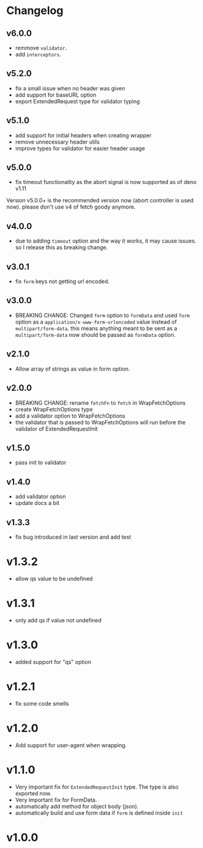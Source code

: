 
# Changelog

## v6.0.0

- remmove `validator`.
- add `interceptors`.

## v5.2.0

- fix a small issue when no header was given
- add support for baseURL option
- export ExtendedRequest type for validator typing

## v5.1.0

- add support for initial headers when creating wrapper
- remove unnecessary header utils
- improve types for validator for easier header usage

## v5.0.0

- fix timeout functionality as the abort signal is now supported as of deno v1.11


Version v5.0.0+ is the recommended version now (abort controller is used now). please don't use v4 of fetch goody anymore.


## v4.0.0

- due to adding `timeout` option and the way it works, it may cause issues. so I release this as breaking change.

## v3.0.1

- fix `form` keys not getting url encoded.

## v3.0.0

- BREAKING CHANGE: Changed `form` option to `formData` and used `form` option as a `application/x-www-form-urlencoded` value instead of `multipart/form-data`.
this means anything meant to be sent as a `multipart/form-data` now should be passed as `formData` option.

## v2.1.0

- Allow array of strings as value in form option.

## v2.0.0

- BREAKING CHANGE: rename `fetchFn` to `fetch` in WrapFetchOptions
- create WrapFetchOptions type
- add a validator option to WrapFetchOptions
- the validator that is passed to WrapFetchOptions will run before the validator of ExtendedRequestInit
  
## v1.5.0

- pass init to validator
  
## v1.4.0

- add validator option
- update docs a bit

## v1.3.3

- fix bug introduced in last version and add test

# v1.3.2

- allow qs value to be undefined

# v1.3.1

- only add qs if value not undefined

# v1.3.0

- added support for "qs" option

# v1.2.1

- fix some code smells

# v1.2.0

- Add support for user-agent when wrapping.

# v1.1.0

- Very important fix for `ExtendedRequestInit` type. The type is also exported now.
- Very important fix for FormData.
- automatically add method for object body (json).
- automatically build and use form data if `form` is defined inside `init`

# v1.0.0
